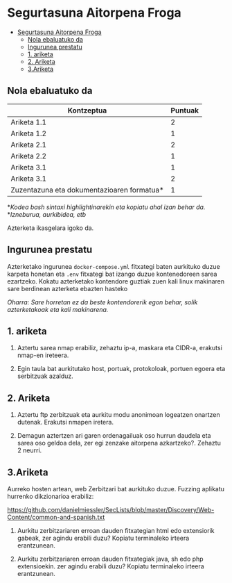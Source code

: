 # Segurtasuna Aitorpena Froga

- [Segurtasuna Aitorpena Froga](#segurtasuna-aitorpena-froga)
  - [Nola ebaluatuko da](#nola-ebaluatuko-da)
  - [Ingurunea prestatu](#ingurunea-prestatu)
  - [1. ariketa](#1-ariketa)
  - [2. Ariketa](#2-ariketa)
  - [3.Ariketa](#3ariketa)

## Nola ebaluatuko da

| Kontzeptua          | Puntuak  |
|-------------------- |-------- |
| Ariketa 1.1         | 2     |
| Ariketa 1.2         | 1     |
| Ariketa 2.1         | 2     |
| Ariketa 2.2         | 1     |
| Ariketa 3.1         | 1     |
| Ariketa 3.1         | 2     |
| Zuzentazuna eta dokumentazioaren formatua*    | 1  | 

**Kodea bash sintaxi highlightinarekin eta kopiatu ahal izan behar da.*
**Izneburua, aurkibidea, etb*

Azterketa ikasgelara igoko da.

## Ingurunea prestatu

Azterketako ingurunea `docker-compose.yml` fitxategi baten aurkituko duzue karpeta honetan eta `.env` fitxategi bat izango duzue kontenedoreen sarea ezartzeko. Kokatu azterketako kontendore guztiak zuen kali linux makinaren sare berdinean azterketa ebazten hasteko 

*Oharra: Sare horretan ez da beste kontendorerik egon behar, solik azterketakoak eta kali makinarena.*

## 1. ariketa

1. Aztertu sarea nmap erabiliz, zehaztu ip-a, maskara eta CIDR-a, erakutsi nmap-en ireteera.

2. Egin taula bat aurkitutako host, portuak, protokoloak, portuen egoera eta serbitzuak azalduz.

## 2. Ariketa

1. Aztertu ftp zerbitzuak eta aurkitu modu anonimoan logeatzen onartzen dutenak. Erakutsi nmapen iretera.

2. Demagun aztertzen ari garen ordenagailuak oso hurrun daudela eta sarea oso geldoa dela, zer egi zenzake aitorpena azkartzeko?. Zehaztu 2 neurri.

## 3.Ariketa

Aurreko hosten artean, web Zerbitzari bat aurkituko duzue. Fuzzing aplikatu hurrenko dikzionarioa erabiliz:

https://github.com/danielmiessler/SecLists/blob/master/Discovery/Web-Content/common-and-spanish.txt

1. Aurkitu zerbitzariaren erroan dauden fitxategian html edo extensiorik gabeak, zer agindu erabili duzu? Kopiatu terminaleko irteera erantzunean.

2. Aurkitu zerbitzariaren erroan dauden fitxategiak java, sh edo php extensioekin. zer agindu erabili duzu? Kopiatu terminaleko irteera erantzunean.

